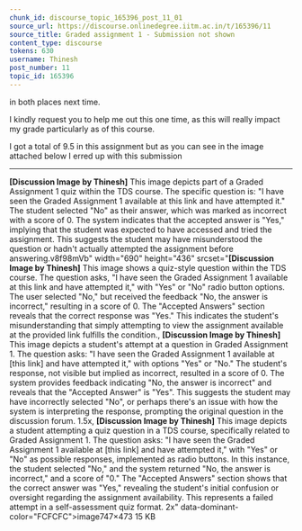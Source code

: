 ```yaml
---
chunk_id: discourse_topic_165396_post_11_01
source_url: https://discourse.onlinedegree.iitm.ac.in/t/165396/11
source_title: Graded assignment 1 - Submission not shown
content_type: discourse
tokens: 630
username: Thinesh
post_number: 11
topic_id: 165396
---
```


 in both places next time.

I kindly request you to help me out this one time, as this will really impact my grade particularly as of this course.

I got a total of 9.5 in this assignment but as you can see in the image attached below I erred up with this submission

---

**[Discussion Image by Thinesh]** This image depicts part of a Graded Assignment 1 quiz within the TDS course. The specific question is: "I have seen the Graded Assignment 1 available at this link and have attempted it." The student selected "No" as their answer, which was marked as incorrect with a score of 0. The system indicates that the accepted answer is "Yes," implying that the student was expected to have accessed and tried the assignment. This suggests the student may have misunderstood the question or hadn't actually attempted the assignment before answering.v8f98mVb" width="690" height="436" srcset="**[Discussion Image by Thinesh]** This image shows a quiz-style question within the TDS course. The question asks, "I have seen the Graded Assignment 1 available at this link and have attempted it," with "Yes" or "No" radio button options. The user selected "No," but received the feedback "No, the answer is incorrect," resulting in a score of 0. The "Accepted Answers" section reveals that the correct response was "Yes." This indicates the student's misunderstanding that simply attempting to view the assignment available at the provided link fulfills the condition., **[Discussion Image by Thinesh]** This image depicts a student's attempt at a question in Graded Assignment 1. The question asks: "I have seen the Graded Assignment 1 available at [this link] and have attempted it," with options "Yes" or "No." The student's response, not visible but implied as incorrect, resulted in a score of 0. The system provides feedback indicating "No, the answer is incorrect" and reveals that the "Accepted Answer" is "Yes". This suggests the student may have incorrectly selected "No", or perhaps there's an issue with how the system is interpreting the response, prompting the original question in the discussion forum. 1.5x, **[Discussion Image by Thinesh]** This image depicts a student attempting a quiz question in a TDS course, specifically related to Graded Assignment 1. The question asks: "I have seen the Graded Assignment 1 available at [this link] and have attempted it," with "Yes" or "No" as possible responses, implemented as radio buttons. In this instance, the student selected "No," and the system returned "No, the answer is incorrect," and a score of "0." The "Accepted Answers" section shows that the correct answer was "Yes," revealing the student's initial confusion or oversight regarding the assignment availability. This represents a failed attempt in a self-assessment quiz format. 2x" data-dominant-color="FCFCFC">image747×473 15 KB
